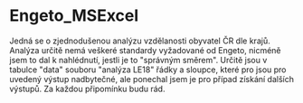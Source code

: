 # Engeto_MSExcel

Jedná se o zjednodušenou analýzu vzdělanosti obyvatel ČR dle krajů.
Analýza určitě nemá veškeré standardy vyžadované od Engeto, nicméně jsem to dal k nahlédnutí, jestli je to "správným směrem".
Určitě jsou v tabulce "data" souboru "analýza LE18" řádky a sloupce, které pro jsou pro uvedený výstup nadbytečné, ale ponechal jsem je pro případ získání dalších výstupů.
Za každou připomínku budu rád.
